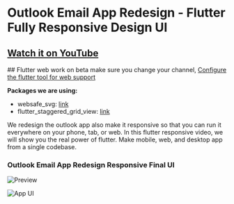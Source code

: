 # Outlook Email App Redesign - Flutter Fully Responsive Design UI

## [Watch it on YouTube](https://youtu.be/0mp-Ok00WZE)

<div class="text-red">
  ## Flutter web work on beta make sure you change your channel, <a href="https://flutter.dev/docs/get-started/web">Configure the flutter tool for web support</a>
</div>

**Packages we are using:**

- websafe_svg: [link](https://pub.dev/packages/websafe_svg)
- flutter_staggered_grid_view: [link](https://pub.dev/packages/flutter_staggered_grid_view)

We redesign the outlook app also make it responsive so that you can run it everywhere on your phone, tab, or web. In this flutter responsive video, we will show you the real power of flutter. Make mobile, web, and desktop app from a single codebase.

### Outlook Email App Redesign Responsive Final UI

![Preview](/gif.gif)

![App UI](/ui.png)
